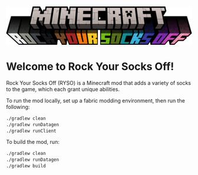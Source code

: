 ![RYSO Title Image](./src/main/resources/assets/ryso/title.png)

# Welcome to Rock Your Socks Off!

Rock Your Socks Off (RYSO) is a Minecraft mod that adds a variety of socks to the game, which each grant unique
abilities.

To run the mod locally, set up a fabric modding environment, then run the following:

```bash
./gradlew clean
./gradlew runDatagen
./gradlew runClient
```

To build the mod, run:

```bash
./gradlew clean
./gradlew runDatagen
./gradlew build
```